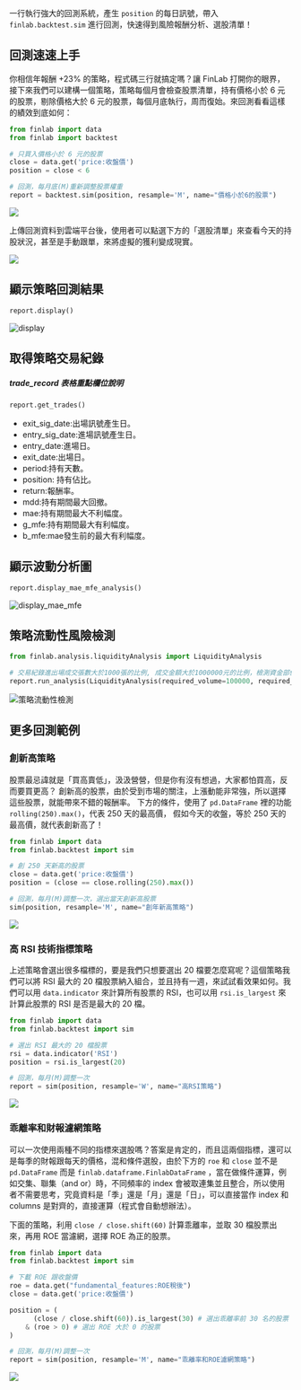 一行執行強大的回測系統，產生 `position` 的每日訊號，帶入 `finlab.backtest.sim` 進行回測，快速得到風險報酬分析、選股清單！

## 回測速速上手
你相信年報酬 +23% 的策略，程式碼三行就搞定嗎？讓 FinLab 打開你的眼界，接下來我們可以建構一個策略，策略每個月會檢查股票清單，持有價格小於 6 元的股票，剔除價格大於 6 元的股票，每個月底執行，周而復始。來回測看看這樣的績效到底如何：

```python
from finlab import data
from finlab import backtest

# 只買入價格小於 6 元的股票
close = data.get('price:收盤價')
position = close < 6

# 回測，每月底(M)重新調整股票權重
report = backtest.sim(position, resample='M', name="價格小於6的股票")
```

<img src="https://i.ibb.co/fMrgwGM/Screen-Shot-2021-07-13-at-11-36-02-PM.png" />

上傳回測資料到雲端平台後，使用者可以點選下方的「選股清單」來查看今天的持股狀況，甚至是手動跟單，來將虛擬的獲利變成現實。

<img src="https://i.ibb.co/JnqJDvs/Screen-Shot-2021-07-13-at-11-41-56-PM.png" />

## 顯示策略回測結果

```py
report.display()
```
![display](img/backtest/display.png)

## 取得策略交易紀錄
##### trade_record 表格重點欄位說明

```py
report.get_trades()
```
* exit_sig_date:出場訊號產生日。
* entry_sig_date:進場訊號產生日。
* entry_date:進場日。
* exit_date:出場日。
* period:持有天數。
* position: 持有佔比。
* return:報酬率。
* mdd:持有期間最大回撤。
* mae:持有期間最大不利幅度。
* g_mfe:持有期間最大有利幅度。
* b_mfe:mae發生前的最大有利幅度。

## 顯示波動分析圖

```py
report.display_mae_mfe_analysis()
```
![display_mae_mfe](img/backtest/display_mae_mfe.png)

## 策略流動性風險檢測
```py
from finlab.analysis.liquidityAnalysis import LiquidityAnalysis

# 交易紀錄進出場成交張數大於1000張的比例, 成交金額大於1000000元的比例，檢測資金部位胃納量
report.run_analysis(LiquidityAnalysis(required_volume=100000, required_turnover=1000000))
```
![策略流動性檢測](img/analysis/liq-analysis.png)

## 更多回測範例
### 創新高策略
股票最忌諱就是「買高賣低」，汲汲營營，但是你有沒有想過，大家都怕買高，反而要買更高？
創新高的股票，由於受到市場的關注，上漲動能非常強，所以選擇這些股票，就能帶來不錯的報酬率。
下方的條件，使用了 `pd.DataFrame` 裡的功能 `rolling(250).max()`，代表 250 天的最高價，
假如今天的收盤，等於 250 天的最高價，就代表創新高了！



```python
from finlab import data
from finlab.backtest import sim

# 創 250 天新高的股票
close = data.get('price:收盤價')
position = (close == close.rolling(250).max())

# 回測，每月(M)調整一次，選出當天創新高股票
sim(position, resample='M', name="創年新高策略")
```



<img src="https://i.ibb.co/7kNyvhP/Screen-Shot-2021-07-13-at-11-54-29-PM.png" />





### 高 RSI 技術指標策略



上述策略會選出很多檔標的，要是我們只想要選出 20 檔要怎麼寫呢？這個策略我們可以將 RSI 最大的 20 檔股票納入組合，並且持有一週，來試試看效果如何。我們可以用 `data.indicator` 來計算所有股票的 RSI，也可以用 `rsi.is_largest` 來計算此股票的 RSI 是否是最大的 20 檔。



```python
from finlab import data
from finlab.backtest import sim

# 選出 RSI 最大的 20 檔股票
rsi = data.indicator('RSI')
position = rsi.is_largest(20)

# 回測，每月(M)調整一次
report = sim(position, resample='W', name="高RSI策略")
```



<img src="https://i.ibb.co/3pQXGS2/Screen-Shot-2021-07-14-at-12-07-49-AM.png" />




### 乖離率和財報濾網策略



可以一次使用兩種不同的指標來選股嗎？答案是肯定的，而且這兩個指標，還可以是每季的財報跟每天的價格，混和條件選股，由於下方的 `roe` 和 `close` 並不是 `pd.DataFrame` 而是 `finlab.dataframe.FinlabDataFrame` ，當在做條件運算，例如交集、聯集（and or）時，不同頻率的 index 會被取連集並且整合，所以使用者不需要思考，究竟資料是「季」還是「月」還是「日」，可以直接當作 index 和 columns 是對齊的，直接運算（程式會自動想辦法）。

下面的策略，利用 `close / close.shift(60)` 計算乖離率，並取 30 檔股票出來，再用 ROE 當濾網，選擇 ROE 為正的股票。



```python
from finlab import data
from finlab.backtest import sim

# 下載 ROE 跟收盤價
roe = data.get("fundamental_features:ROE稅後")
close = data.get('price:收盤價')

position = (
      (close / close.shift(60)).is_largest(30) # 選出乖離率前 30 名的股票
    & (roe > 0) # 選出 ROE 大於 0 的股票
)

# 回測，每月(M)調整一次
report = sim(position, resample='M', name="乖離率和ROE濾網策略")
```



<img src="https://i.ibb.co/Q9nFgMx/Screen-Shot-2021-07-14-at-12-30-48-AM.png" />

